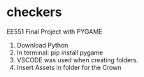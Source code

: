 # checkers
EE551 Final Project with PYGAME
1. Download Python
2. In terminal: pip install pygame
3. VSCODE was used when creating folders. 
4. Insert Assets in folder for the Crown
